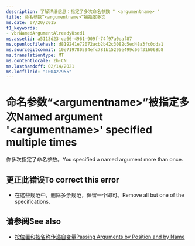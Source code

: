 ```yaml
---
description: 了解详细信息：指定了多次命名参数 " <argumentname> "
title: 命名参数“<argumentname>”被指定多次
ms.date: 07/20/2015
f1_keywords:
- vbrNamedArgumentAlreadyUsed1
ms.assetid: a5113d23-ca66-4961-909f-74f97a0eaf87
ms.openlocfilehash: d819241e72072acb2b42c3082c5ed48a3fc0dda1
ms.sourcegitcommit: 10e719780594efc781b15295e499c66f316068b8
ms.translationtype: MT
ms.contentlocale: zh-CN
ms.lasthandoff: 02/14/2021
ms.locfileid: "100427955"
---
```

# <a name="named-argument-argumentname-specified-multiple-times"></a><span data-ttu-id="8b8cf-103">命名参数“\<argumentname>”被指定多次</span><span class="sxs-lookup"><span data-stu-id="8b8cf-103">Named argument '\<argumentname>' specified multiple times</span></span>

<span data-ttu-id="8b8cf-104">你多次指定了命名参数。</span><span class="sxs-lookup"><span data-stu-id="8b8cf-104">You specified a named argument more than once.</span></span>  
  
## <a name="to-correct-this-error"></a><span data-ttu-id="8b8cf-105">更正此错误</span><span class="sxs-lookup"><span data-stu-id="8b8cf-105">To correct this error</span></span>  
  
- <span data-ttu-id="8b8cf-106">在这些规范中，删除多余规范，保留一个即可。</span><span class="sxs-lookup"><span data-stu-id="8b8cf-106">Remove all but one of the specifications.</span></span>  
  
## <a name="see-also"></a><span data-ttu-id="8b8cf-107">请参阅</span><span class="sxs-lookup"><span data-stu-id="8b8cf-107">See also</span></span>

- [<span data-ttu-id="8b8cf-108">按位置和按名称传递自变量</span><span class="sxs-lookup"><span data-stu-id="8b8cf-108">Passing Arguments by Position and by Name</span></span>](../programming-guide/language-features/procedures/passing-arguments-by-position-and-by-name.md)

